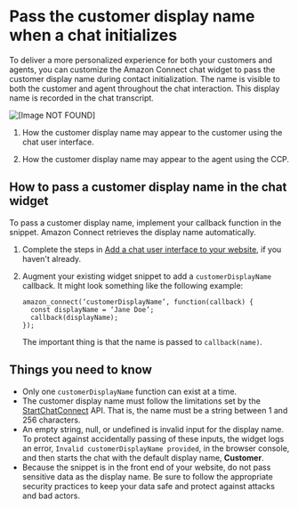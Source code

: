 # Pass the customer display name when a chat initializes<a name="pass-display-name-chat"></a>

To deliver a more personalized experience for both your customers and agents, you can customize the Amazon Connect chat widget to pass the customer display name during contact initialization\. The name is visible to both the customer and agent throughout the chat interaction\. This display name is recorded in the chat transcript\.

![\[Image NOT FOUND\]](http://docs.aws.amazon.com/connect/latest/adminguide/images/chatwidget-displayname.png)

1. How the customer display name may appear to the customer using the chat user interface\.

1. How the customer display name may appear to the agent using the CCP\.

## How to pass a customer display name in the chat widget<a name="setup-display-name"></a>

To pass a customer display name, implement your callback function in the snippet\. Amazon Connect retrieves the display name automatically\.

1. Complete the steps in [Add a chat user interface to your website](add-chat-to-website.md), if you haven't already\.

1. Augment your existing widget snippet to add a `customerDisplayName` callback\. It might look something like the following example:

   ```
   amazon_connect(‘customerDisplayName’, function(callback) {
     const displayName = ‘Jane Doe’;
     callback(displayName);
   });
   ```

   The important thing is that the name is passed to `callback(name)`\.

## Things you need to know<a name="setup-display-name-important-notes"></a>
+ Only one `customerDisplayName` function can exist at a time\.
+ The customer display name must follow the limitations set by the [StartChatConnect](https://docs.aws.amazon.com/connect/latest/APIReference/API_StartChatContact.html#connect-Type-ParticipantDetails-DisplayName) API\. That is, the name must be a string between 1 and 256 characters\.
+ An empty string, null, or undefined is invalid input for the display name\. To protect against accidentally passing of these inputs, the widget logs an error, `Invalid customerDisplayName provided`, in the browser console, and then starts the chat with the default display name, **Customer**\.
+ Because the snippet is in the front end of your website, do not pass sensitive data as the display name\. Be sure to follow the appropriate security practices to keep your data safe and protect against attacks and bad actors\.